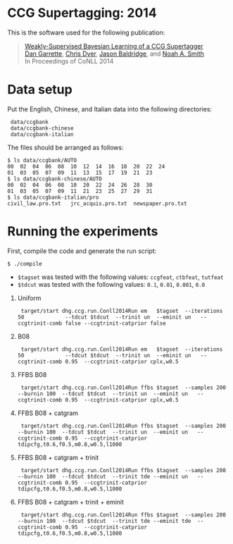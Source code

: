 [Dan Garrette]: http://cs.utexas.edu/~dhg
[Chris Dyer]: http://www.cs.cmu.edu/~cdyer/
[Jason Baldridge]: http://www.jasonbaldridge.com
[Noah A. Smith]: http://www.cs.cmu.edu/~nasmith/

# CCG Supertagging: 2014

This is the software used for the following publication:

> [Weakly-Supervised Bayesian Learning of a CCG Supertagger](http://www.cs.utexas.edu/~dhg/papers/garrette_dyer_baldridge_smith_conll2014.pdf)    
> [Dan Garrette], [Chris Dyer], [Jason Baldridge], and [Noah A. Smith]  
> In Proceedings of CoNLL 2014  


# Data setup

Put the English, Chinese, and Italian data into the following directories:

     data/ccgbank
     data/ccgbank-chinese
     data/ccgbank-italian
     
The files should be arranged as follows:

	$ ls data/ccgbank/AUTO
	00	02	04	06	08	10	12	14	16	18	20	22	24
	01	03	05	07	09	11	13	15	17	19	21	23
	$ ls data/ccgbank-chinese/AUTO
	00	02	04	06	08	10	20	22	24	26	28	30
	01	03	05	07	09	11	21	23	25	27	29	31
	$ ls data/ccgbank-italian/pro
	civil_law.pro.txt	jrc_acquis.pro.txt	newspaper.pro.txt    


# Running the experiments

First, compile the code and generate the run script:

    $ ./compile

* `$tagset` was tested with the following values: `ccgfeat`, `ctbfeat`, `tutfeat`
* `$tdcut`  was tested with the following values: `0.1`, `0.01`, `0.001`, `0.0`

1. Uniform                        

		target/start dhg.ccg.run.Conll2014Run em   $tagset  --iterations 50             --tdcut $tdcut  --trinit un  --eminit un   --ccgtrinit-comb false --ccgtrinit-catprior false

2. B08                            

		target/start dhg.ccg.run.Conll2014Run em   $tagset  --iterations 50             --tdcut $tdcut  --trinit un  --eminit un   --ccgtrinit-comb 0.95  --ccgtrinit-catprior cplx,w0.5

3. FFBS B08                       

		target/start dhg.ccg.run.Conll2014Run ffbs $tagset  --samples 200 --burnin 100  --tdcut $tdcut  --trinit un  --eminit un   --ccgtrinit-comb 0.95  --ccgtrinit-catprior cplx,w0.5

4. FFBS B08 + catgram                

		target/start dhg.ccg.run.Conll2014Run ffbs $tagset  --samples 200 --burnin 100  --tdcut $tdcut  --trinit un  --eminit un   --ccgtrinit-comb 0.95  --ccgtrinit-catprior tdipcfg,t0.6,f0.5,m0.8,w0.5,l1000

5. FFBS B08 + catgram + trinit          

		target/start dhg.ccg.run.Conll2014Run ffbs $tagset  --samples 200 --burnin 100  --tdcut $tdcut  --trinit tde --eminit un   --ccgtrinit-comb 0.95  --ccgtrinit-catprior tdipcfg,t0.6,f0.5,m0.8,w0.5,l1000

6. FFBS B08 + catgram + trinit + eminit 

		target/start dhg.ccg.run.Conll2014Run ffbs $tagset  --samples 200 --burnin 100  --tdcut $tdcut  --trinit tde --eminit tde  --ccgtrinit-comb 0.95  --ccgtrinit-catprior tdipcfg,t0.6,f0.5,m0.8,w0.5,l1000

